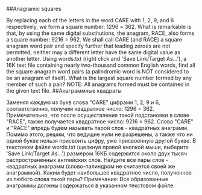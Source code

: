 ##Anagramic squares

By replacing each of the letters in the word CARE with 1, 2, 9, and 6 respectively, we form a square number: 1296 = 362. What is remarkable is that, by using the same digital substitutions, the anagram, RACE, also forms a square number: 9216 = 962. We shall call CARE (and RACE) a square anagram word pair and specify further that leading zeroes are not permitted, neither may a different letter have the same digital value as another letter.
Using words.txt (right click and 'Save Link/Target As...'), a 16K text file containing nearly two-thousand common English words, find all the square anagram word pairs (a palindromic word is NOT considered to be an anagram of itself).
What is the largest square number formed by any member of such a pair?
NOTE: All anagrams formed must be contained in the given text file.
##Анаграммные квадраты

Заменяя каждую из букв слова "CARE" цифрами 1, 2, 9 и 6, соответственно, получим квадратное число: 1296 = 362. Примечательно, что после осуществления такой подстановки в слове "RACE", также получается квадратное число: 9216 = 962. Слова "CARE" и "RACE" впредь будем называть парой слов - квадратных анаграмм. Помимо этого, решим, что ведущие нули не разрешены, а также что ни одной букве нельзя присвоить цифру, уже присвоенную другой букве.
В текстовом файле words.txt (щелкнув
правой кнопкой мыши, выберите 'Save Link/Target As...') размером 16KБ содержится около двух тысяч распространенных
английских слов. Найдите все пары слов - квадратных анаграмм (слово-палиндром не считается
своей же анаграммой).
Каким будет наибольшее квадратное число, полученное из любого слова такой пары?
Примечание: Все образованные анаграммы должны содержаться в указанном текстовом файле.
